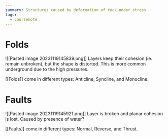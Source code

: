 ```yaml
---
summary: Structures caused by deformation of rock under stress
tags:
  - coursenote
---
```

# Folds
![[Pasted image 20231119145839.png]]
Layers keep their cohesion (ie. remain unbroken), but the shape is distorted. This is more common underground due to the high pressures.

[[Folds]] come in different types: Anticline, Syncline, and Monocline.
# Faults
![[Pasted image 20231119145921.png]]
Layer is broken and planar cohesion is lost. Caused by presence of water?

[[Faults]] come in different types: Normal, Reverse, and Thrust.

